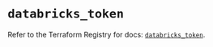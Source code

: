 # `databricks_token`

Refer to the Terraform Registry for docs: [`databricks_token`](https://registry.terraform.io/providers/databricks/databricks/1.48.0/docs/resources/token).
